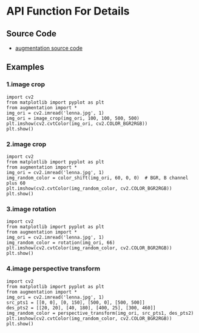# API Function For Details

## Source Code

- [augmentation source code](augmentation.py)

## Examples

### 1.image crop

```
import cv2
from matplotlib import pyplot as plt
from augmentation import *
img_ori = cv2.imread('lenna.jpg', 1)
img_ori = image_crop(img_ori, 100, 100, 500, 500)
plt.imshow(cv2.cvtColor(img_ori, cv2.COLOR_BGR2RGB))
plt.show()
```

### 2.image crop

```
import cv2
from matplotlib import pyplot as plt
from augmentation import *
img_ori = cv2.imread('lenna.jpg', 1)
img_random_color = color_shift(img_ori, 60, 0, 0)  # BGR, B channel plus 60
plt.imshow(cv2.cvtColor(img_random_color, cv2.COLOR_BGR2RGB))
plt.show()
```

### 3.image rotation

```
import cv2
from matplotlib import pyplot as plt
from augmentation import *
img_ori = cv2.imread('lenna.jpg', 1)
img_random_color = rotation(img_ori, 66)
plt.imshow(cv2.cvtColor(img_random_color, cv2.COLOR_BGR2RGB))
plt.show()
```

### 4.image perspective transform

```
import cv2
from matplotlib import pyplot as plt
from augmentation import *
img_ori = cv2.imread('lenna.jpg', 1)
src_pts1 = [[0, 0], [0, 150], [500, 0], [500, 500]]
des_pts2 = [[20, 20], [40, 180], [400, 25], [300, 460]]
img_random_color = perspective_transform(img_ori, src_pts1, des_pts2)
plt.imshow(cv2.cvtColor(img_random_color, cv2.COLOR_BGR2RGB))
plt.show()
```

